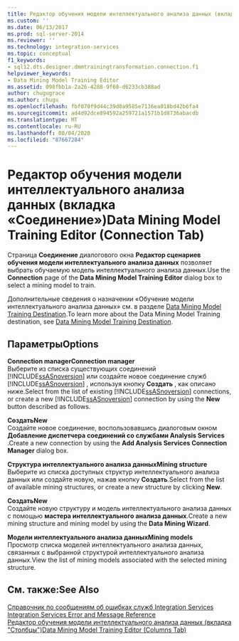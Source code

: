 ```yaml
---
title: Редактор обучения модели интеллектуального анализа данных (вкладка «Подключение») | Документация Майкрософт
ms.custom: ''
ms.date: 06/13/2017
ms.prod: sql-server-2014
ms.reviewer: ''
ms.technology: integration-services
ms.topic: conceptual
f1_keywords:
- sql12.dts.designer.dmmtrainingtransformation.connection.f1
helpviewer_keywords:
- Data Mining Model Training Editor
ms.assetid: 098fbb1a-2a26-4288-9f68-d6233cb388ad
author: chugugrace
ms.author: chugu
ms.openlocfilehash: fbf070f9d44c39d0a9585e7136ea018bd42b6fa4
ms.sourcegitcommit: ad4d92dce894592a259721a1571b1d8736abacdb
ms.translationtype: MT
ms.contentlocale: ru-RU
ms.lasthandoff: 08/04/2020
ms.locfileid: "87667284"
---
```

# <a name="data-mining-model-training-editor-connection-tab"></a><span data-ttu-id="2d8c0-102">Редактор обучения модели интеллектуального анализа данных (вкладка «Соединение»)</span><span class="sxs-lookup"><span data-stu-id="2d8c0-102">Data Mining Model Training Editor (Connection Tab)</span></span>
  <span data-ttu-id="2d8c0-103">Страница **Соединение** диалогового окна **Редактор сценариев обучения модели интеллектуального анализа данных** позволяет выбрать обучаемую модель интеллектуального анализа данных.</span><span class="sxs-lookup"><span data-stu-id="2d8c0-103">Use the **Connection** page of the **Data Mining Model Training Editor** dialog box to select a mining model to train.</span></span>  
  
 <span data-ttu-id="2d8c0-104">Дополнительные сведения о назначении «Обучение модели интеллектуального анализа данных» см. в разделе [Data Mining Model Training Destination](data-flow/data-mining-model-training-destination.md).</span><span class="sxs-lookup"><span data-stu-id="2d8c0-104">To learn more about the Data Mining Model Training destination, see [Data Mining Model Training Destination](data-flow/data-mining-model-training-destination.md).</span></span>  
  
## <a name="options"></a><span data-ttu-id="2d8c0-105">Параметры</span><span class="sxs-lookup"><span data-stu-id="2d8c0-105">Options</span></span>  
 <span data-ttu-id="2d8c0-106">**Connection manager**</span><span class="sxs-lookup"><span data-stu-id="2d8c0-106">**Connection manager**</span></span>  
 <span data-ttu-id="2d8c0-107">Выберите из списка существующих соединений [!INCLUDE[ssASnoversion](../includes/ssasnoversion-md.md)] или создайте новое соединение служб [!INCLUDE[ssASnoversion](../includes/ssasnoversion-md.md)] , используя кнопку **Создать** , как описано ниже.</span><span class="sxs-lookup"><span data-stu-id="2d8c0-107">Select from the list of existing [!INCLUDE[ssASnoversion](../includes/ssasnoversion-md.md)] connections, or create a new [!INCLUDE[ssASnoversion](../includes/ssasnoversion-md.md)] connection by using the **New** button described as follows.</span></span>  
  
 <span data-ttu-id="2d8c0-108">**Создать**</span><span class="sxs-lookup"><span data-stu-id="2d8c0-108">**New**</span></span>  
 <span data-ttu-id="2d8c0-109">Создайте новое соединение, воспользовавшись диалоговым окном **Добавление диспетчера соединений со службами Analysis Services** .</span><span class="sxs-lookup"><span data-stu-id="2d8c0-109">Create a new connection by using the **Add Analysis Services Connection Manager** dialog box.</span></span>  
  
 <span data-ttu-id="2d8c0-110">**Структура интеллектуального анализа данных**</span><span class="sxs-lookup"><span data-stu-id="2d8c0-110">**Mining structure**</span></span>  
 <span data-ttu-id="2d8c0-111">Выберите из списка доступных структур интеллектуального анализа данных или создайте новую, нажав кнопку **Создать**.</span><span class="sxs-lookup"><span data-stu-id="2d8c0-111">Select from the list of available mining structures, or create a new structure by clicking **New**.</span></span>  
  
 <span data-ttu-id="2d8c0-112">**Создать**</span><span class="sxs-lookup"><span data-stu-id="2d8c0-112">**New**</span></span>  
 <span data-ttu-id="2d8c0-113">Создайте новую структуру и модель интеллектуального анализа данных с помощью **мастера интеллектуального анализа данных**.</span><span class="sxs-lookup"><span data-stu-id="2d8c0-113">Create a new mining structure and mining model by using the **Data Mining Wizard**.</span></span>  
  
 <span data-ttu-id="2d8c0-114">**Модели интеллектуального анализа данных**</span><span class="sxs-lookup"><span data-stu-id="2d8c0-114">**Mining models**</span></span>  
 <span data-ttu-id="2d8c0-115">Просмотр списка моделей интеллектуального анализа данных, связанных с выбранной структурой интеллектуального анализа данных.</span><span class="sxs-lookup"><span data-stu-id="2d8c0-115">View the list of mining models associated with the selected mining structure.</span></span>  
  
## <a name="see-also"></a><span data-ttu-id="2d8c0-116">См. также:</span><span class="sxs-lookup"><span data-stu-id="2d8c0-116">See Also</span></span>  
 <span data-ttu-id="2d8c0-117">[Справочник по сообщениям об ошибках служб Integration Services](../../2014/integration-services/integration-services-error-and-message-reference.md) </span><span class="sxs-lookup"><span data-stu-id="2d8c0-117">[Integration Services Error and Message Reference](../../2014/integration-services/integration-services-error-and-message-reference.md) </span></span>  
 [<span data-ttu-id="2d8c0-118">Редактор обучения модели интеллектуального анализа данных (вкладка "Столбцы")</span><span class="sxs-lookup"><span data-stu-id="2d8c0-118">Data Mining Model Training Editor &#40;Columns Tab&#41;</span></span>](../../2014/integration-services/data-mining-model-training-editor-columns-tab.md)  
  
  

